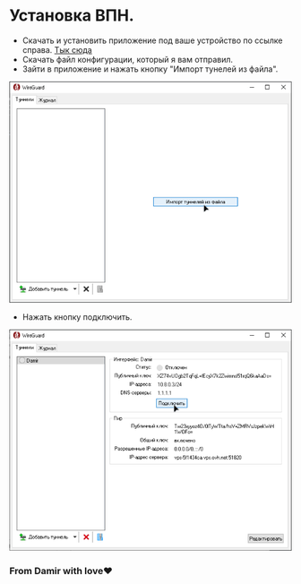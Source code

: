 # Установка ВПН.

- Скачать и установить приложение под ваше устройство по ссылке справа. [Тык сюда](https://www.wireguard.com/install/)
- Скачать файл конфигурации, который я вам отправил.
- Зайти в приложение и нажать кнопку "Импорт тунелей из файла".

![](import.png)

- Нажать кнопку подключить.

![](connect.png)

### From Damir with love❤️
